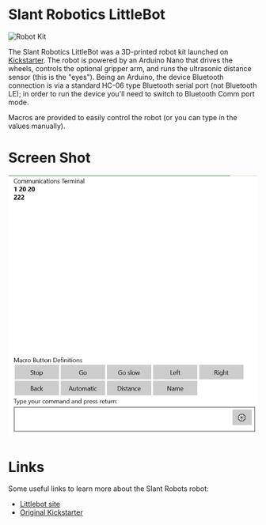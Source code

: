 ﻿# Slant Robotics LittleBot

![Robot Kit](../DevicePictures/SlantRobotics_LittleBot-175.png)

The Slant Robotics LittleBot was a 3D-printed robot kit launched on [Kickstarter](https://www.kickstarter.com/projects/slantrobotics/littlebot-a-fun-arduino-robot-for-students-and-beg). The robot
is powered by an Arduino Nano that drives the wheels, controls the optional gripper arm, and runs the ultrasonic 
distance sensor (this is the "eyes"). Being an Arduino, the device Bluetooth connection is via a standard
HC-06 type Bluetooth serial port (not Bluetooth LE); in order to run the device you'll need to switch to 
Bluetooth Comm port mode.

Macros are provided to easily control the robot (or you can type in the values manually).

# Screen Shot
![Screen Shot](../ScreenShots/Device_SlantRobotics_LittleBot.png)

# Links
Some useful links to learn more about the Slant Robots robot:

* [Littlebot site](https://www.littlearmrobot.com/littlebot_original.html)
* [Original Kickstarter](www.kickstarter.com/projects/slantrobotics/littlebot-a-fun-arduino-robot-for-students-and-beg)